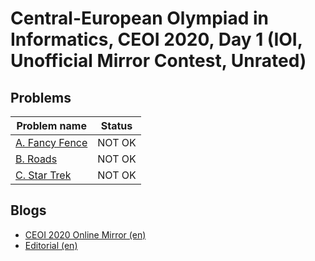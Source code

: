 # Central-European Olympiad in Informatics, CEOI 2020, Day 1 (IOI, Unofficial Mirror Contest, Unrated)

## Problems

|Problem name|Status|
|------------|---------|
| [A. Fancy Fence](problems/A._Fancy_Fence.md)|NOT OK|
| [B. Roads](problems/B._Roads.md)|NOT OK|
| [C. Star Trek](problems/C._Star_Trek.md)|NOT OK|
## Blogs

- [CEOI 2020 Online Mirror (en)](blogs/CEOI_2020_Online_Mirror_(en).md)
- [Editorial (en)](blogs/Editorial_(en).md)
